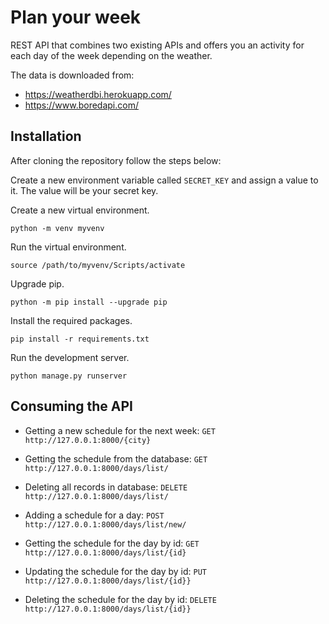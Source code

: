# Plan your week

REST API that combines two existing APIs and offers you an activity for each day of the week depending on the weather.

The data is downloaded from:
* https://weatherdbi.herokuapp.com/
* https://www.boredapi.com/


## Installation
After cloning the repository follow the steps below:

Create a new environment variable called `SECRET_KEY` and assign a value to it. The value will be your secret key.

Create a new virtual environment.
```
python -m venv myvenv
```
Run the virtual environment.
```
source /path/to/myvenv/Scripts/activate
```
Upgrade pip.
```
python -m pip install --upgrade pip
```
Install the required packages.
```
pip install -r requirements.txt
```
Run the development server.
```
python manage.py runserver
```

## Consuming the API

* Getting a new schedule for the next week:
  `GET http://127.0.0.1:8000/{city}`

* Getting the schedule from the database:
  `GET http://127.0.0.1:8000/days/list/`

* Deleting all records in database:
  `DELETE http://127.0.0.1:8000/days/list/`
  
* Adding a schedule for a day:
  `POST http://127.0.0.1:8000/days/list/new/`
  
* Getting the schedule for the day by id:
  `GET http://127.0.0.1:8000/days/list/{id}`
  
* Updating the schedule for the day by id:
  `PUT http://127.0.0.1:8000/days/list/{id}}`
  
* Deleting the schedule for the day by id:
  `DELETE http://127.0.0.1:8000/days/list/{id}}`
